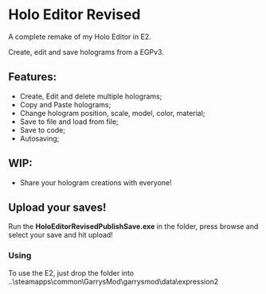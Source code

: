 # Holo Editor Revised
A complete remake of my Holo Editor in E2.

Create, edit and save holograms from a EGPv3. 

## Features:
  * Create, Edit and delete multiple holograms;
  * Copy and Paste holograms;
  * Change hologram position, scale, model, color, material;
  * Save to file and load from file;
  * Save to code;
  * Autosaving;
  
## WIP:
  * Share your hologram creations with everyone!

## Upload your saves!
 Run the __HoloEditorRevisedPublishSave.exe__ in the folder, press browse and select your save and hit upload!

### Using
 To use the E2, just drop the folder into ..\steamapps\common\GarrysMod\garrysmod\data\expression2
